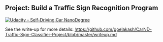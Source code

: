 ## Project: Build a Traffic Sign Recognition Program
[![Udacity - Self-Driving Car NanoDegree](https://s3.amazonaws.com/udacity-sdc/github/shield-carnd.svg)](http://www.udacity.com/drive)

See the write-up for more details: https://github.com/goelakash/CarND-Traffic-Sign-Classifier-Project/blob/master/writeup.md
